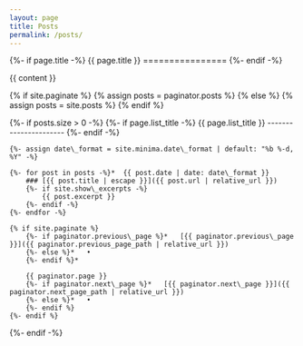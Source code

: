 ```yaml
---
layout: page
title: Posts
permalink: /posts/
---
```

{%- if page.title -%}
    {{ page.title }}
    ================
{%- endif -%} 


{{ content }}

{% if site.paginate %} 
    {% assign posts = paginator.posts %} 
{% else %} 
    {% assign posts = site.posts %} 
{% endif %}

{%- if posts.size > 0 -%}
    {%- if page.list\_title -%}
    {{ page.list\_title }}
    ----------------------
    {%- endif -%}

    {%- assign date\_format = site.minima.date\_format | default: "%b %-d, %Y" -%}

    {%- for post in posts -%}*  {{ post.date | date: date\_format }}
        ### [{{ post.title | escape }}]({{ post.url | relative_url }})
        {%- if site.show\_excerpts -%}
            {{ post.excerpt }} 
        {%- endif -%}
    {%- endfor -%}

    {% if site.paginate %}
        {%- if paginator.previous\_page %}*   [{{ paginator.previous\_page }}]({{ paginator.previous_page_path | relative_url }})
        {%- else %}*   •
        {%- endif %}*   

        {{ paginator.page }}
        {%- if paginator.next\_page %}*   [{{ paginator.next\_page }}]({{ paginator.next_page_path | relative_url }})
        {%- else %}*   •
        {%- endif %}
    {%- endif %}
{%- endif -%}

<!-- <p class="rss-subscribe">subscribe <a href="/feed.xml">via RSS</a></p></div> -->
